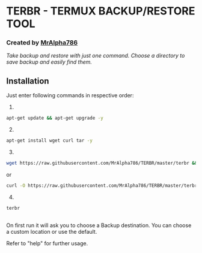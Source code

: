 # TERBR - TERMUX BACKUP/RESTORE TOOL

### Created by [MrAlpha786](https://github.com/MrAlpha786)

_Take backup and restore with just one command. Choose a directory to save backup and easily find them._

## Installation

Just enter following commands in respective order:

1.
```bash
apt-get update && apt-get upgrade -y
```
2.
```bash
apt-get install wget curl tar -y
```
3.
```bash
wget https://raw.githubusercontent.com/MrAlpha786/TERBR/master/terbr && chmod u+x terbr && mv terbr $PREFIX/bin/
```
or
```bash
curl -O https://raw.githubusercontent.com/MrAlpha786/TERBR/master/terbr && chmod u+x terbr && mv terbr $PREFIX/bin/
```
4.
```bash
terbr
```
##
On first run it will ask you to choose a Backup destination. You can choose a custom location or use the default.

Refer to "help" for further usage.
